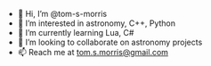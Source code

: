 - 👋 Hi, I’m @tom-s-morris
- 👀 I’m interested in astronomy, C++, Python
- 🌱 I’m currently learning Lua, C#
- 💞️ I’m looking to collaborate on astronomy projects
- 📫 Reach me at tom.s.morris@gmail.com

<!---
tom-s-morris/tom-s-morris is a ✨ special ✨ repository because its `README.md` (this file) appears on your GitHub profile.
You can click the Preview link to take a look at your changes.
--->
